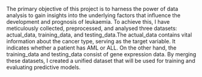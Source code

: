 The primary objective of this project is to harness the power of data analysis to gain insights into the underlying factors that influence the development and prognosis of leukaemia. To achieve this, I have meticulously collected, preprocessed, and analysed three datasets: actual_data, training_data, and testing_data.The actual_data contains vital information about the cancer type, serving as the target variable. It indicates whether a patient has AML or ALL. On the other hand, the training_data and testing_data consist of gene expression data. By merging these datasets, I created a unified dataset that will be used for training and evaluating predictive models.

